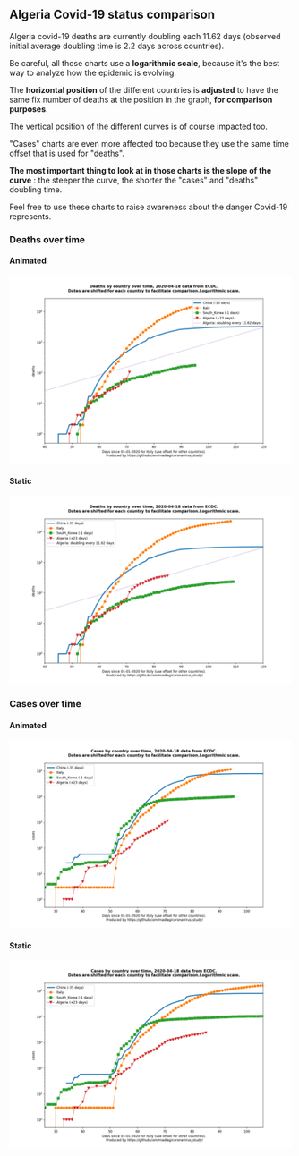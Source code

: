 ## Algeria Covid-19 status comparison 

Algeria covid-19 deaths are currently doubling each 11.62 days (observed initial average doubling time is 2.2 days across countries).



Be careful, all those charts use a **logarithmic scale**, because it's the best way to analyze how the epidemic is evolving.
 
The **horizontal position** of the different countries is **adjusted** to have the same fix number of deaths at the position in the graph, **for comparison purposes**.

The vertical position of the different curves is of course impacted too.

"Cases" charts are even more affected too because they use the same time offset that is used for "deaths".

**The most important thing to look at in those charts is the slope of the curve** : the steeper the curve, the shorter the "cases" and "deaths" doubling time.

Feel free to use these charts to raise awareness about the danger Covid-19 represents. 


 
### Deaths over time
 
#### Animated
![Algeria covid-19 deaths animated chart](https://raw.githubusercontent.com/madlag/coronavirus_study/master/notebooks/graphs/2020-04-18/countries/Algeria/2020-04-18_Algeria_deaths.gif "Algeria covid-19 deaths animated chart")   
 
#### Static
![Algeria covid-19 deaths static chart](https://raw.githubusercontent.com/madlag/coronavirus_study/master/notebooks/graphs/2020-04-18/countries/Algeria/2020-04-18_Algeria_deaths.png "Algeria covid-19 deaths static chart")   

 
### Cases over time
 
#### Animated
![Algeria covid-19 cases animated chart](https://raw.githubusercontent.com/madlag/coronavirus_study/master/notebooks/graphs/2020-04-18/countries/Algeria/2020-04-18_Algeria_cases.gif "Algeria covid-19 cases animated chart")   
 
#### Static
![Algeria covid-19 cases static chart](https://raw.githubusercontent.com/madlag/coronavirus_study/master/notebooks/graphs/2020-04-18/countries/Algeria/2020-04-18_Algeria_cases.png "Algeria covid-19 cases static chart")   


